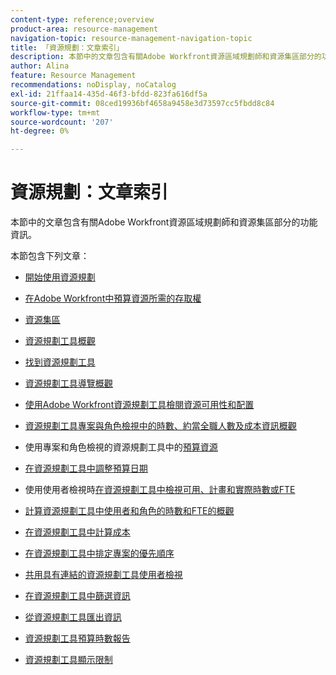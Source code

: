 ```yaml
---
content-type: reference;overview
product-area: resource-management
navigation-topic: resource-management-navigation-topic
title: 「資源規劃：文章索引」
description: 本節中的文章包含有關Adobe Workfront資源區域規劃師和資源集區部分的功能資訊。
author: Alina
feature: Resource Management
recommendations: noDisplay, noCatalog
exl-id: 21ffaa14-435d-46f3-bfdd-823fa616df5a
source-git-commit: 08ced19936bf4658a9458e3d73597cc5fbdd8c84
workflow-type: tm+mt
source-wordcount: '207'
ht-degree: 0%

---
```


# 資源規劃：文章索引

<!-- Audited: 2/2024 -->

本節中的文章包含有關Adobe Workfront資源區域規劃師和資源集區部分的功能資訊。

本節包含下列文章：

* [開始使用資源規劃](../../resource-mgmt/resource-planning/get-started-resource-planning.md)
* [在Adobe Workfront中預算資源所需的存取權](../../resource-mgmt/resource-planning/access-needed-to-budget-resources.md)
* [資源集區](../../resource-mgmt/resource-planning/resource-pools/resource-pools.md)
* [資源規劃工具概觀](../../resource-mgmt/resource-planning/get-started-resource-planner.md)
* [找到資源規劃工具](../../resource-mgmt/resource-planning/locate-resource-planner.md)
* [資源規劃工具導覽概觀](../../resource-mgmt/resource-planning/resource-planner-navigation.md)
* [使用Adobe Workfront資源規劃工具檢閱資源可用性和配置](../../resource-mgmt/resource-planning/resource-availability-allocation-resource-planner.md)
* [資源規劃工具專案與角色檢視中的時數、約當全職人數及成本資訊概觀](../../resource-mgmt/resource-planning/overview-of-planner-hour-fte-cost-information-in-role-project-views.md)
* 使用專案和角色檢視的資源規劃工具中的[預算資源](../../resource-mgmt/resource-planning/budget-resources-project-role-views-resource-planner.md)
* [在資源規劃工具中調整預算日期](../../resource-mgmt/resource-planning/adjust-budgeting-dates.md)
* 使用使用者檢視時[在資源規劃工具中檢視可用、計畫和實際時數或FTE](../../resource-mgmt/resource-planning/view-hours-fte-user-view-resource-planner.md)
* [計算資源規劃工具中使用者和角色的時數和FTE的概觀](../../resource-mgmt/resource-planning/calculate-hours-fte-for-users-roles-resource-planner.md)
* [在資源規劃工具中計算成本](../../resource-mgmt/resource-planning/calculate-costs-resource-planner.md)
* [在資源規劃工具中排定專案的優先順序](../../resource-mgmt/resource-planning/prioritize-projects-resource-planner.md)
* [共用具有連結的資源規劃工具使用者檢視](../../resource-mgmt/resource-planning/share-resource-planner-with-link.md)
* [在資源規劃工具中篩選資訊](../../resource-mgmt/resource-planning/filter-resource-planner.md)
* [從資源規劃工具匯出資訊](../../resource-mgmt/resource-planning/export-resource-planner.md)
* [資源規劃工具預算時數報告](../../resource-mgmt/resource-planning/report-on-budgeted-hours.md)
* [資源規劃工具顯示限制](../../resource-mgmt/resource-planning/resource-planner-display-limitations.md)

  <!--
  <li data-mc-conditions="QuicksilverOrClassic.Draft mode"><a href="../../resource-mgmt/resource-planning/track-user-utilization.md" class="MCXref xref" xrefformat="{para}">Track User Utilization information</a> </li>
  -->

  <!--
  <li data-mc-conditions="QuicksilverOrClassic.Draft mode"><a href="../../resource-mgmt/resource-planning/budget-by-project-resource-planner-d.md" class="MCXref xref" xrefformat="{para}">Budget resources by project in the Resource Planner</a> </li>
  -->

  <!--
  <li data-mc-conditions="QuicksilverOrClassic.Draft mode"><a href="../../resource-mgmt/resource-planning/budget-by-role-resource-planner-d.md" class="MCXref xref" xrefformat="{para}">Budget resources by role in the Resource Planner </a> </li>
  -->

  <!--
  <li data-mc-conditions="QuicksilverOrClassic.Draft mode"><a href="../../resource-mgmt/resource-planning/view-projects-roles-users-resource-planner.md" class="MCXref xref" xrefformat="{para}">View projects, roles, and users using the Resource Planner</a> </li>
  -->

  <!--
  <li data-mc-conditions="QuicksilverOrClassic.Draft mode"><a href="../../resource-mgmt/resource-planning/manage-resource-planner-d.md" class="MCXref xref" xrefformat="{para}">Manage resources in the Resource Planner</a> </li>
  -->

  <!--
  <li data-mc-conditions="QuicksilverOrClassic.Draft mode"><a href="../../resource-mgmt/resource-planning/resource-planner-overview-d.md" class="MCXref xref" xrefformat="{para}">Overview of the areas of the Resource Planner</a> </li>
  -->
